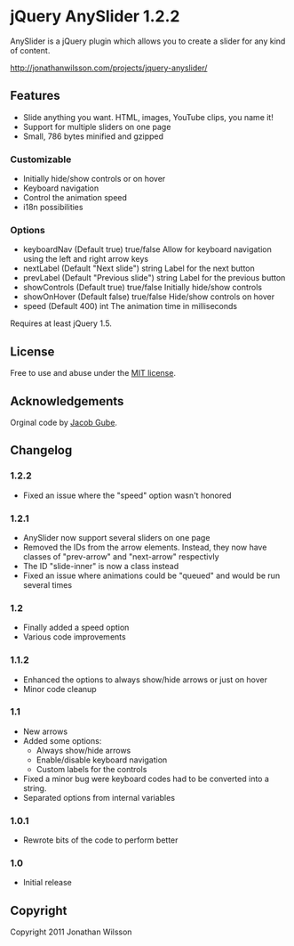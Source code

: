 # jQuery AnySlider 1.2.2
AnySlider is a jQuery plugin which allows you to create a slider for any kind of content.

http://jonathanwilsson.com/projects/jquery-anyslider/

## Features
* Slide anything you want. HTML, images, YouTube clips, you name it!
* Support for multiple sliders on one page
* Small, 786 bytes minified and gzipped

### Customizable
* Initially hide/show controls or on hover
* Keyboard navigation
* Control the animation speed
* i18n possibilities

### Options
* keyboardNav (Default true) true/false Allow for keyboard navigation using the left and right arrow keys
* nextLabel (Default "Next slide") string Label for the next button
* prevLabel (Default "Previous slide") string Label for the previous button
* showControls (Default true) true/false Initially hide/show controls
* showOnHover (Default false) true/false Hide/show controls on hover
* speed (Default 400) int The animation time in milliseconds

Requires at least jQuery 1.5.

## License
Free to use and abuse under the [MIT license](http://www.opensource.org/licenses/mit-license.php).

## Acknowledgements
Orginal code by [Jacob Gube](http://sixrevisions.com/tutorials/javascript_tutorial/create-a-slick-and-accessible-slideshow-using-jquery/).

## Changelog
### 1.2.2
* Fixed an issue where the "speed" option wasn't honored

### 1.2.1
* AnySlider now support several sliders on one page
* Removed the IDs from the arrow elements. Instead, they now have classes of "prev-arrow" and "next-arrow" respectivly
* The ID "slide-inner" is now a class instead
* Fixed an issue where animations could be "queued" and would be run several times

### 1.2
* Finally added a speed option
* Various code improvements

### 1.1.2
* Enhanced the options to always show/hide arrows or just on hover
* Minor code cleanup

### 1.1
* New arrows
* Added some options:
    * Always show/hide arrows
    * Enable/disable keyboard navigation
    * Custom labels for the controls
* Fixed a minor bug were keyboard codes had to be converted into a string.
* Separated options from internal variables

### 1.0.1
* Rewrote bits of the code to perform better

### 1.0
* Initial release

## Copyright
Copyright 2011 Jonathan Wilsson